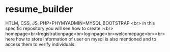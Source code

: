 # resume_builder
HTLM, CSS, JS, PHP+PHYMYADMIN+MYSQL,BOOTSTRAP &lt;br> in this specific repository you will see how to create :&lt;br> homepage&lt;br>lregistrationpage&lt;br>loginpage&lt;br>welcomepage&lt;br>&lt;br> here how to store information of user on mysql is also mentioned and to access them to verify individuals.
